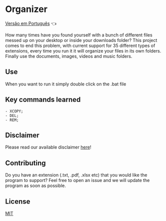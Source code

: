 # Organizer

<a href="https://github.com/ItaloPussi/BatchProjects/tree/master/organizer/readme.md"> Versão em Português</a> 👈

How many times have you found yourself with a bunch of different files messed up on your desktop or inside your downloads folder?
This project comes to end this problem, with current support for 35 different types of extensions, every time you run it it will organize your files in its own folders.
Finally use the documents, images, videos and music folders.

## Use
When you want to run it simply double click on the .bat file

## Key commands learned
	- XCOPY;
	- DEL;
	- REM;

## Disclaimer
Please read our available disclaimer <a href="https://github.com/ItaloPussi/BatchProjects">here</a>!

## Contributing
Do you have an extension (.txt, .pdf, .xlsx etc) that you would like the program to support? Feel free to open an issue and we will update the program as soon as possible.

## License
[MIT](https://choosealicense.com/licenses/mit/)
